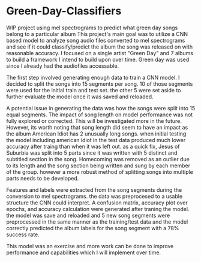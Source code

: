 # Green-Day-Classifiers
WIP project using mel spectrograms to predict what green day songs belong to a particular album
This project's main goal was to utilize a CNN based model to analyze song audio files converted to mel spectrograms and see if it could classify/predict the album the song was released on with reasonable accuracy. I focused on a single artist "Green Day" and 7 albums to build a framework I intend to build upon over time. Green day was used since I already had the audiofiles accessable.

The first step involved generating enough data to train a CNN model. I decided to split the songs into 15 segments per song. 10 of those segments were used for the initial train and test set. the other 5 were set aside to further evaluate the model once it was saved and reloaded.

A potential issue in generating the data was how the songs were split into 15 equal segments. The impact of song length on model performance was not fully explored or corrected. This will be investigated more in the future. However, its worth noting that song length did seem to have an impact as the album American Idiot has 2 unusually long songs. when initial testing the model including american idiot in the test data produced much lower accuracy after traing than when it was left out. as a quick fix, Jesus of Suburbia was split into 5 parts since it was written with 5 distinct and subtitled section in the song. Homecoming was removed as an outlier due to its length and the song section being written and sung by each member of the group. however a more robust method of splitting songs into multiple parts needs to be developed.

Features and labels were extracted from the song segments during the conversion to mel spectrograms. the data was preprocesed to a usable structure the CNN could interpret. A confusion matrix, accuracy plot over epochs, and accuracy calculation were generated after traning the model. the model was save and reloaded and 5 new song segments were preprocessed in the same manner as the training/test data and the model correctly predicted the album labels for the song segment with a 78% success rate.

This model was an exercise and more work can be done to improve performance and capabilities which I will implement over time.
